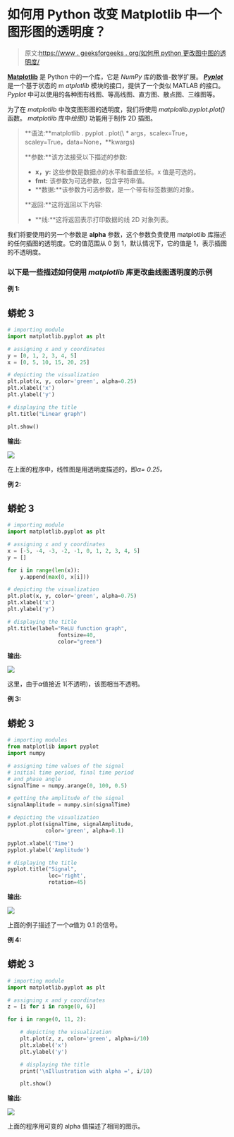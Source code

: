# 如何用 Python 改变 Matplotlib 中一个图形图的透明度？

> 原文:[https://www . geeksforgeeks . org/如何用 python 更改图中图的透明度/](https://www.geeksforgeeks.org/how-to-change-the-transparency-of-a-graph-plot-in-matplotlib-with-python/)

[**Matplotlib**](https://www.geeksforgeeks.org/python-introduction-matplotlib/) 是 Python 中的一个库，它是 *NumPy* 库的数值-数学扩展。 [***Pyplot***](https://www.geeksforgeeks.org/pyplot-in-matplotlib/) 是一个基于状态的 m *atplotlib* 模块的接口，提供了一个类似 MATLAB 的接口。 *Pyplot* 中可以使用的各种图有线图、等高线图、直方图、散点图、三维图等。

为了在 *matplotlib* 中改变图形图的透明度，我们将使用 *matplotlib.pyplot.plot()* 函数。 *matplotlib* 库中*绘图()* 功能用于制作 2D 插图。

> **语法:**matplotlib . pyplot . plot(\ * args，scalex=True，scaley=True，data=None，\*\*kwargs)
> 
> **参数:**该方法接受以下描述的参数:
> 
> *   **x，y:** 这些参数是数据点的水平和垂直坐标。x 值是可选的。
> *   **fmt:** 该参数为可选参数，包含字符串值。
> *   **数据:**该参数为可选参数，是一个带有标签数据的对象。
> 
> **返回:**这将返回以下内容:
> 
> *   **线:**这将返回表示打印数据的线 2D 对象列表。

我们将要使用的另一个参数是 **alpha** 参数，这个参数负责使用 matplotlib 库描述的任何插图的透明度。它的值范围从 0 到 1，默认情况下，它的值是 1，表示插图的不透明度。

### 以下是一些描述如何使用 *matplotlib* 库更改曲线图透明度的示例

**例 1:**

## 蟒蛇 3

```py
# importing module
import matplotlib.pyplot as plt

# assigning x and y coordinates
y = [0, 1, 2, 3, 4, 5]
x = [0, 5, 10, 15, 20, 25]

# depicting the visualization
plt.plot(x, y, color='green', alpha=0.25)
plt.xlabel('x')
plt.ylabel('y')

# displaying the title
plt.title("Linear graph")

plt.show()
```

**输出:**

![](img/715375af0f39c28cb937ed1780c2081d.png)

在上面的程序中，线性图是用透明度描述的，即*α= 0.25。*

**例 2:**

## 蟒蛇 3

```py
# importing module
import matplotlib.pyplot as plt

# assigning x and y coordinates
x = [-5, -4, -3, -2, -1, 0, 1, 2, 3, 4, 5]
y = []

for i in range(len(x)):
    y.append(max(0, x[i]))

# depicting the visualization
plt.plot(x, y, color='green', alpha=0.75)
plt.xlabel('x')
plt.ylabel('y')

# displaying the title
plt.title(label="ReLU function graph",
                fontsize=40,
                color="green")
```

**输出:**

![](img/6d9a59e0eef9483a3f3a90635988576b.png)

这里，由于*α*值接近 1(不透明)，该图相当不透明。

**例 3:**

## 蟒蛇 3

```py
# importing modules
from matplotlib import pyplot
import numpy

# assigning time values of the signal
# initial time period, final time period
# and phase angle
signalTime = numpy.arange(0, 100, 0.5)

# getting the amplitude of the signal
signalAmplitude = numpy.sin(signalTime)

# depicting the visualization
pyplot.plot(signalTime, signalAmplitude, 
            color='green', alpha=0.1)

pyplot.xlabel('Time')
pyplot.ylabel('Amplitude')

# displaying the title
pyplot.title("Signal",
             loc='right',
             rotation=45)
```

**输出:**

![](img/ff2121516697a51e7f282decd66aea7a.png)

上面的例子描述了一个*α*值为 0.1 的信号。

**例 4:**

## 蟒蛇 3

```py
# importing module
import matplotlib.pyplot as plt

# assigning x and y coordinates
z = [i for i in range(0, 6)]

for i in range(0, 11, 2):

    # depicting the visualization
    plt.plot(z, z, color='green', alpha=i/10)
    plt.xlabel('x')
    plt.ylabel('y')

    # displaying the title
    print('\nIllustration with alpha =', i/10)

    plt.show()
```

**输出:**

![](img/43cc7c369002e93a9f21656469cad3fb.png)

上面的程序用可变的 alpha 值描述了相同的图示。